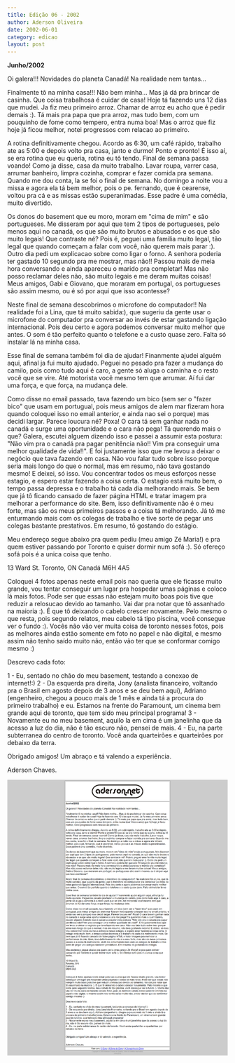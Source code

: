 ```yaml
---
title: Edição 06 - 2002
author: Aderson Oliveira
date: 2002-06-01
category: edicao
layout: post
---
```


**Junho/2002**

Oi galera!!! Novidades do planeta Canadá! Na realidade nem tantas...

Finalmente tô na minha casa!!! Não bem minha... Mas já dá pra brincar de casinha. Que coisa trabalhosa é cuidar de casa! Hoje tá fazendo uns 12 dias que mudei. Ja fiz meu primeiro arroz. Chamar de arroz eu acho que é pedir demais :). Tá mais pra papa que pra arroz, mas tudo bem, com um pouquinho de fome como tempero, entra numa boa! Mas o arroz que fiz hoje já ficou melhor, notei progressos com relacao ao primeiro.

A rotina definitivamente chegou. Acordo as 6:30, um café rápido, trabalho ate as 5:00 e depois volto pra casa, janto e durmo! Ponto e pronto! É isso aí, se era rotina que eu queria, rotina eu tô tendo. Final de semana passa voando! Como ja disse, casa da muito trabalho. Lavar roupa, varrer casa, arrumar banheiro, limpra cozinha, comprar e fazer comida pra semana. Quando me dou conta, la se foi o final de semana. No domingo a noite vou a missa e agora ela tá bem melhor, pois o pe. fernando, que é cearense, voltou pra cá e as missas estão superanimadas. Esse padre é uma comédia, muito divertido.

Os donos do basement que eu moro, moram em "cima de mim" e são portugueses. Me disseram por aqui que tem 2 tipos de portugueses, pelo menos aqui no canadá, os que são muito brutos e abusados e os que são muito legais! Que contraste né? Pois é, peguei uma familia muito legal, tão legal que quando começam a falar com você, não querem mais parar :). Outro dia pedi um explicacao sobre como ligar o forno. A senhora poderia ter gastado 10 segundo pra me mostrar, mas não!! Passou mais de meia hora conversando e ainda apareceu o marido pra completar! Mas não posso reclamar deles não, são muito legais e me deram muitas coisas! Meus amigos, Gabi e Giovano, que moraram em portugal, os portugueses são assim mesmo, ou é só por aqui que isso acontesse?

Neste final de semana descobrimos o microfone do computador!! Na realidade foi a Lina, que tá muito sabida:), que sugeriu da gente usar o microfone do computador pra conversar ao invés de estar gastando ligação internacional. Pois deu certo e agora podemos conversar muito melhor que antes. O som é tão perfeito quanto o telefone e a custo quase zero. Falta só instalar lá na minha casa.

Esse final de semana também foi dia de ajudar! Finanmente ajudei alguém aqui, afinal ja fui muito ajudado. Peguei no pesado pra fazer a mudança do camilo, pois como tudo aqui é caro, a gente só aluga o caminha e o resto você que se vire. Até motorista você mesmo tem que arrumar. Aí fui dar uma força, e que força, na mudança dele.

Como disse no email passado, tava fazendo um bico (sem ser o "fazer bico" que usam em portugual, pois meus amigos de alem mar fizeram hora quando coloquei isso no email anterior, e ainda nao sei o porque) mas decidi largar. Parece loucura né? Poxa! O cara tá sem ganhar nada no canadá e surge uma oportunidade e o cara não pega! Tá querendo mais o que? Galera, escutei alguem dizendo isso e passei a assumir esta postura: "Não vim pra o canadá pra pagar penitência não!! Vim pra conseguir uma melhor qualidade de vida!!". E foi justamente isso que me levou a deixar o negócio que tava fazendo em casa. Não vou falar tudo sobre isso porque seria mais longo do que o normal, mas em resumo, não tava gostando mesmo! E deixei, só isso. Vou concentrar todos os meus esforços nesse estagio, e espero estar fazendo a coisa certa. O estagio está muito bem, o tempo passa depressa e o trabalho tá cada dia melhorando mais. Se bem que já tô ficando cansado de fazer página HTML e tratar imagem pra melhorar a performance do site. Bem, isso definitivamente não é o meu forte, mas são os meus primeiros passos e a coisa tá melhorando. Já tô me enturmando mais com os colegas de trabalho e tive sorte de pegar uns colegas bastante prestativos. Em resumo, tô gostando do estágio.

Meu endereço segue abaixo pra quem pediu (meu amigo Zé Maria!) e pra quem estiver passando por Toronto e quiser dormir num sofá :). Só ofereço sofá pois é a unica coisa que tenho.

13 Ward St.
Toronto, ON
Canadá
M6H 4A5

Coloquei 4 fotos apenas neste email pois nao queria que ele ficasse muito grande, vou tentar conseguir um lugar pra hospedar umas páginas e coloco lá mais fotos. Pode ser que essas não estejam muito boas pois tive que reduzir a relosucao devido ao tamanho. Vai dar pra notar que tô assanhado na maioria :). É que tô deixando o cabelo crescer novamente. Pelo mesmo o que resta, pois segundo relatos, meu cabelo tá tipo piscina, você consegue ver o fundo :). Vocês não vão ver muita coisa de toronto nesses fotos, pois as melhores ainda estão somente em foto no papel e não digital, e mesmo assim não tenho saído muito não, então vão ter que se conformar comigo mesmo :)

Descrevo cada foto:

1 - Eu, sentado no chão do meu basement, testando a conexao de internet!:)
2 - Da esquerda pra direita, Jony (analista financeiro, voltando pra o Brasil em agosto depois de 3 anos e se deu bem aqui), Adriano (engenheiro, chegou a pouco mais de 1 mês e ainda tá a procura do primeiro trabalho) e eu. Estamos na frente do Paramount, um cinema bem grande aqui de toronto, que tem sido meu principal programa!
3 - Novamente eu no meu basement, aquilo la em cima é um janelinha que da acesso a luz do dia, não é tão escuro não, pensei de mais.
4 - Eu, na parte subterranea do centro de toronto. Você anda quarteirões e quarteirões por debaixo da terra.

Obrigado amigos! Um abraço e tá valendo a experiência.

Aderson Chaves.

[![Imagem no site original](/assets/images/edicao06.png)](/assets/images/edicao06.png)